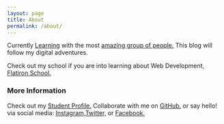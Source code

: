 ```yaml
---
layout: page
title: About
permalink: /about/
---
```


Currently [Learning](https://learn.co/verified/?coupon=lv-student-referral-25&utm_campaign=Learn%20Student%20Referral%20Program&utm_medium=In%20App%20Email&utm_source=Learn.co%20Email%20Drips) with the most [amazing group of people.](http://students.learn.co/) This blog will follow my digital adventures. 

Check out my school if you are into learning about Web Development, [Flatiron School.](http://flatironschool.com/)

### More Information
Check out my [Student Profile.](http://students.learn.co/students/laura-correa.html)
Collaborate with me on [GitHub.]()
or say hello! via social media: [Instagram,](https://www.instagram.com/l_corr/)[Twitter,](https://twitter.com/L_corr) or [Facebook.](https://www.facebook.com/L.Correa)[]()

